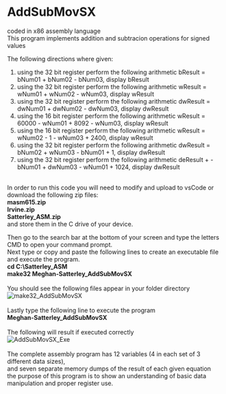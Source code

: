 # AddSubMovSX
coded in x86 assembly language <br>
This program implements addition and subtracion operations for signed values <br>

The following directions where given:
1) using the 32 bit register perform the following arithmetic bResult = bNum01 + bNum02 - bNum03, display bResult
2) using the 32 bit register perform the following arithmetic wResult = wNum01 + wNum02 - wNum03, display wResult
3) using the 32 bit register perform the following arithmetic dwResult = dwNum01 + dwNum02 - dwNum03, display dwResult
4) using the 16 bit register perform the following arithmetic wResult = 60000 - wNum01 + 8092 - wNum03, display wResult
5) using the 16 bit register perform the following arithmetic wResult = wNum02 - 1 - wNum03 + 2400, display wResult
6) using the 32 bit register perform the following arithmetic dwResult = bNum02 + wNum03 - bNum01 + 1, display dwResult
7) using the 32 bit register perform the following arithmetic deResult + -bNum01 + dwNum03 - wNum01 + 1024, display dwResult

<br> In order to run this code you will need to modify and upload to vsCode or download the following zip files: <br>
<b> masm615.zip</b> <br>
<b> Irvine.zip</b> <br>
<b> Satterley_ASM.zip</b> <br>
and store them in the C drive of your device. <br> 

Then go to the search bar at the bottom of your screen and type the letters CMD to open your command prompt. <br>
Next type or copy and paste the following lines to create an executable file and execute the program. <br> 
<b> cd C:\Satterley_ASM </b> <br>
<b> make32 Meghan-Satterley_AddSubMovSX </b> <br> <br>
You should see the following files appear in your folder directory <br>
![make32_AddSubMovSX](https://user-images.githubusercontent.com/114275745/233753755-325ca696-1c71-43fe-8b25-f7c0c77c8ad7.png)
<br> <br> Lastly type the following line to execute the program <br>
<b> Meghan-Satterley_AddSubMovSX </b> <br> <br>
The following will result if executed correctly <br>
![AddSubMovSX_Exe](https://user-images.githubusercontent.com/114275745/233753825-43455002-4eb8-47f0-ad1d-2b838295d3d4.png)
<br> <br> The complete assembly program has 12 variables (4 in each set of 3 different data sizes), 
<br> and seven separate memory dumps of the result of each given equation
<br> the purpose of this program is to show an understanding of basic data manipulation and proper register use.
